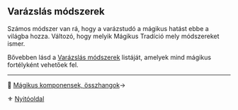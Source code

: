 ## Varázslás módszerek

Számos módszer van rá, hogy a varázstudó a mágikus hatást ebbe a világba hozza. Változó, hogy melyik Mágikus Tradíció mely módszereket ismer.

Bővebben lásd a [Varázslás módszerek](045_misztikus_magia_fortelyok.md#varázslás-módszerek) listáját, amelyek mind mágikus fortélyként vehetőek fel.

---

🔗 [Mágikus komponensek, összhangok](096_magikus_komponensek_osszhangok.md)→

⚜️ [Nyitóoldal](start.md#9-m%C3%A1giarendszer)
